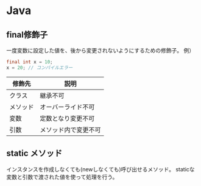 # Java

## final修飾子
一度変数に設定した値を、後から変更されないようにするための修飾子。
例）
```java
final int x = 10;
x = 20; // コンパイルエラー
``` 

| 修飾先 | 説明                            |
|--------|---------------------------------|
| クラス | 継承不可                        |
| メソッド | オーバーライド不可               |
| 変数   | 定数となり変更不可              |
| 引数   | メソッド内で変更不可            |


## static メソッド
インスタンスを作成しなくても(newしなくても)呼び出せるメソッド。
staticな変数と引数で渡された値を使って処理を行う。